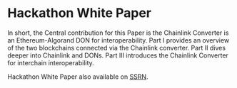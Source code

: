 # Hackathon White Paper

In short, the Central contribution for this Paper is the Chainlink Converter is an Ethereum-Algorand DON for interoperability. Part I provides an overview of the two blockchains connected via the Chainlink converter. Part II dives deeper into Chainlink and DONs. Part III introduces the Chainlink Converter for interchain interoperability.

Hackathon White Paper also available on [SSRN](https://papers.ssrn.com/sol3/papers.cfm?abstract_id=4116942).
